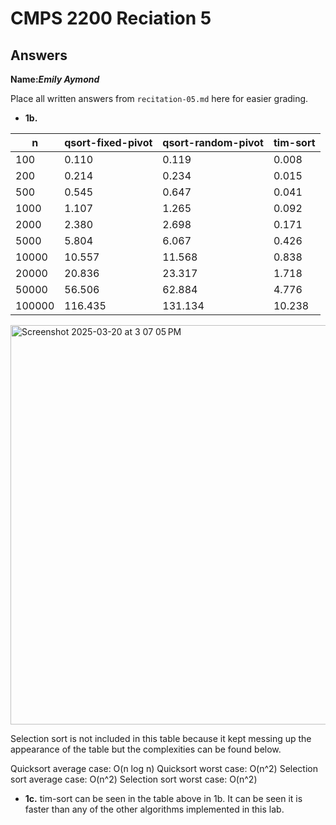 # CMPS 2200 Reciation 5
## Answers

**Name:**___Emily Aymond___


Place all written answers from `recitation-05.md` here for easier grading.



- **1b.**

|      n |   qsort-fixed-pivot |   qsort-random-pivot |   tim-sort |
|--------|---------------------|----------------------|------------|
|    100 |               0.110 |                0.119 |      0.008 |
|    200 |               0.214 |                0.234 |      0.015 |
|    500 |               0.545 |                0.647 |      0.041 |
|   1000 |               1.107 |                1.265 |      0.092 |
|   2000 |               2.380 |                2.698 |      0.171 |
|   5000 |               5.804 |                6.067 |      0.426 |
|  10000 |              10.557 |               11.568 |      0.838 |
|  20000 |              20.836 |               23.317 |      1.718 |
|  50000 |              56.506 |               62.884 |      4.776 |
| 100000 |             116.435 |              131.134 |     10.238 |

<img width="639" alt="Screenshot 2025-03-20 at 3 07 05 PM" src="https://github.com/user-attachments/assets/12439239-75c6-4410-bb0c-53adf3fcc269" />



Selection sort is not included in this table because it kept messing up the appearance of the table but the complexities can be found below.
 
Quicksort average case: O(n log n)
Quicksort worst case: O(n^2)
Selection sort average case: O(n^2)
Selection sort worst case: O(n^2)

- **1c.**
tim-sort can be seen in the table above in 1b. It can be seen it is faster than any of the other algorithms implemented in this lab.
